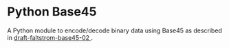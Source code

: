 # Python Base45

A Python module to encode/decode binary data using Base45 as described in [draft-faltstrom-base45-02 ](https://datatracker.ietf.org/doc/draft-faltstrom-base45/).
